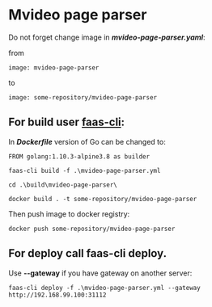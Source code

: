 # Mvideo page parser

Do not forget change image in _**mvideo-page-parser.yaml**_:

from
```
image: mvideo-page-parser
```
to 
```
image: some-repository/mvideo-page-parser
```

## For build user [faas-cli](https://github.com/openfaas/faas-cli):


In **_Dockerfile_** version of Go can be changed to: 
```
FROM golang:1.10.3-alpine3.8 as builder
```

```
faas-cli build -f .\mvideo-page-parser.yml

cd .\build\mvideo-page-parser\

docker build . -t some-repository/mvideo-page-parser
```

Then push image to docker registry:
```
docker push some-repository/mvideo-page-parser
```

## For deploy call faas-cli deploy.
Use **--gateway** if you have gateway on another server:

```
faas-cli deploy -f .\mvideo-page-parser.yml --gateway http://192.168.99.100:31112
```
